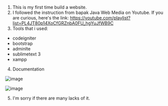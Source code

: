 1. This is my first time build a website.
2. I followed the instruction from bapak Java Web Media on Youtube. If you are curious, here's the link: https://youtube.com/playlist?list=PL4JT80p14XoCfGRZnbA0FU_hgYuJfWB9C  
3. Tools that i used:
- codeigniter
- bootstrap
- adminlte
- sublimetext 3
- xampp

4. Documentation

![image](https://user-images.githubusercontent.com/89831022/170066013-366d93c6-8399-49ae-affc-855608418105.png)

![image](https://user-images.githubusercontent.com/89831022/170065728-830f6dcb-0610-4cd8-b0db-35a4a25c0f1f.png)


5. I'm sorry if there are many lacks of it.
